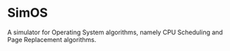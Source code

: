 # SimOS

A simulator for Operating System algorithms, namely CPU Scheduling and Page Replacement algorithms.
